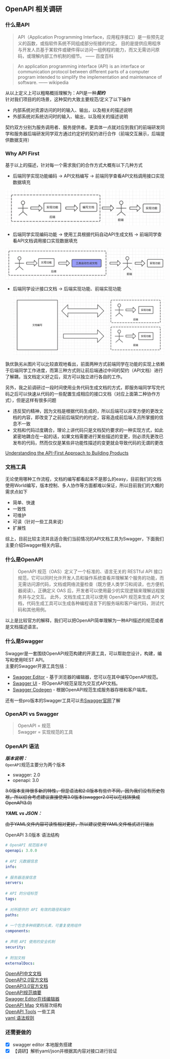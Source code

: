 ## OpenAPI 相关调研


### 什么是API

> API（Application Programming Interface，应用程序接口）是一些预先定义的函数，或指软件系统不同组成部分衔接的约定。
> 目的是提供应用程序与开发人员基于某软件或硬件得以访问一组例程的能力，而又无需访问原码，或理解内部工作机制的细节。
> —— 百度百科

> An application programming interface (API) is an interface or communication protocol between different parts of a computer program intended to simplify the implementation and maintenance of software.
> —— wikipedia
> 

从以上定义上可以粗略概括理解为：API是一种***契约*** </br>
针对我们项目的的场景，这种契约大致主要规范/定义了以下操作

+ 内部系统对资源访问的时的输入、输出，以及相关的描述说明
+ 外部系统对系统访问时的输入、输出，以及相关的描述说明

契约双方分别为服务调用者、服务提供者。更具体一点就对应到我们的前端研发同学和服务器后端研发同学双方通过约定好的契约进行合作（前端交互展示，后端提供数据支持）

### Why API First

基于以上的描述，针对每一个需求我们的合作方式大概有以下几种方式

+ 后端同学实现功能编码 -> API文档编写 -> 前端同学查看API文档调用接口实现数据填充

![backend_first](images/backend_first.png)

+ 后端同学实现编码功能 -> 使用工具根据代码自动API生成文档 -> 前端同学查看API文档调用接口实现数据填充

 ![backend_first_tools](images/backend_first_tools.png)

+ 后端同学设计接口文档 -> 后端实现功能、前端实现功能              

  ![api_first](images/api_first.png)

孰优孰劣从图片可以比较直观地看出，前面两种方式前端同学在功能的实现上依赖于后端同学工作进度，而第三种方式则让前后端通过中间的契约（API文档）进行了解耦，当文档定义好之后，双方可以独立进行各自的工作。

另外，我之前调研过一段时间使用业务代码生成文档的方式，即服务端同学写完代码之后可以快速从代码的一些配置生成相应的接口文档（对应上面第二种协作方式），但是这样有很多问题

+ 违反契约精神，因为文档是根据代码生成的，所以后端可以非常方便的更改文档的内容，即改变了之前前后端契约的约定，容易造成前后端人员所掌握的信息不一致
+ 文档和代码过度耦合，理论上讲代码只是文档契约要求的一种实现方式，如此紧密地耦合在一起的话，如果文档需要进行某些描述的变更，则必须先更改已发布的代码，然而仅仅是某些非功能性描述的变更就会导致代码的无谓的更改

[Understanding the API-First Approach to Building Products](https://swagger.io/resources/articles/adopting-an-api-first-approach/)

### 文档工具

无论使用哪种工作流程，文档的编写都看起来不是那么的easy，目前我们的文档使用World编写，版本控制、多人协作等方面都难以保证，所以目前我们的大概的需求点如下

+ 简单、快速
+ 一致性
+ 可维护
+ 可读（针对一些工具来说）
+ 扩展性

综上，目前比较主流并且适合我们当前情况的API文档工具为Swagger，下面我们主要介绍Swagger相关内容。

### 什么是OpenAPI

> OpenAPI 规范（OAS）定义了一个标准的、语言无关的 RESTful API 接口规范，它可以同时允许开发人员和操作系统查看并理解某个服务的功能，而无需访问源代码，文档或网络流量检查（既方便人类学习和阅读，也方便机器阅读）。正确定义 OAS 后，开发者可以使用最少的实现逻辑来理解远程服务并与之交互。
此外，文档生成工具可以使用 OpenAPI 规范来生成 API 文档，代码生成工具可以生成各种编程语言下的服务端和客户端代码，测试代码和其他用例。


以上是比较官方的解释，我们可以把OpenAPI简单理解为一种API描述的规范或者是文档描述语言。

### 什么是Swagger

Swagger是一套围绕OpenAPI规范构建的开源工具，可以帮助您设计，构建，编写和使用REST API。</br>
主要的Swagger开源工具包括：

+ [Swagger Editor](https://swagger.io/tools/swagger-editor/) - 基于浏览器的编辑器，您可以在其中编写OpenAPI规范。
+ [Swagger UI](https://swagger.io/tools/swagger-ui/) - 将OpenAPI规范呈现为交互式API文档。
+ [Swagger Codegen](https://swagger.io/tools/swagger-codegen/) - 根据OpenAPI规范生成服务器存根和客户端库。

还有一些pro版本的Swagger工具可以去[Swagger官网](https://swagger.io/)了解

### OpenAPI vs Swagger

>OpenAPI = 规范 </br>
Swagger = 实现规范的工具

### OpenAPI 语法

***版本说明：*** </br>
`OpenAPI`规范主要分为两个版本

+ swagger: 2.0
+ openapi: 3.0 

~~3.0版本支持很多新的特性，但是语法和2.0版本有些许不同，因为我们没有历史包袱，所以综合考虑建议直接使用3.0版本(swagger2.0可以在线转换成OpenAPI3.0)~~

***YAML vs JSON：*** </br>

~~由于YAML文件内容可读性相对更好，所以建议使用YAML文件格式进行输出~~


OpenAPI 3.0版本 语法结构

``` yaml
# OpenAPI 规范版本号
openapi: 3.0.0

# API 元数据信息
info:

# 服务器连接信息
servers:

# API 的分组标签
tags: 

# 对所提供的 API 有效的路径和操作
paths:

# 一个包含多种纲要的元素，可重复使用组件
components:

# 声明 API 使用的安全机制
security:

# 附加文档
externalDocs:
```

[OpenAPI中文文档](https://fishead.gitbooks.io/openapi-specification-zhcn-translation/content/versions/3.0.0.zhCN.html#revisionHistory)</br>
[OpenAPI2.0官方文档](https://swagger.io/docs/specification/2-0/basic-structure/)</br>
[OpenAPI3.0官方文档](https://swagger.io/docs/specification/about/)</br>
[OpenAPI规范摘要](https://www.jianshu.com/p/5365ef83252a)</br>
[Swagger Editor在线编辑器](https://editor.swagger.io/)</br>
[OpenAPI Map](http://openapi-map.apihandyman.io/) 文档层次结构</br>
[OpenAPI Tools](https://openapi.tools/) 一些工具</br>
[yaml 语法规则](https://www.runoob.com/w3cnote/yaml-intro.html)<br/>
 
### 还需要做的

 + [x] swagger editor 本地服务搭建
 + [x] 【调研】解析yaml/json并根据其内容对接口进行验证
